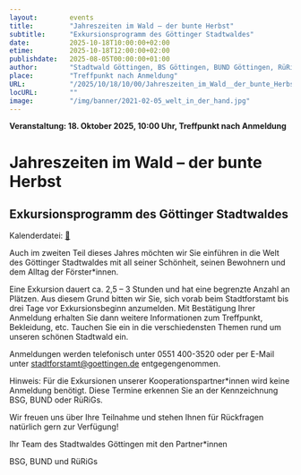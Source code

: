 ```yaml
---
layout:        events
title:         "Jahreszeiten im Wald – der bunte Herbst"
subtitle:      "Exkursionsprogramm des Göttinger Stadtwaldes"
date:          2025-10-18T10:00:00+02:00
etime:         2025-10-18T12:00:00+02:00
publishdate:   2025-08-05T00:00:00+01:00
author:        "Stadtwald Göttingen, BS Göttingen, BUND Göttingen, RüRiG"
place:         "Treffpunkt nach Anmeldung"
URL:           "/2025/10/18/10/00/Jahreszeiten_im_Wald__der_bunte_Herbst"
locURL:        ""
image:         "/img/banner/2021-02-05_welt_in_der_hand.jpg"
---
```


**Veranstaltung: 18. Oktober 2025, 10:00 Uhr, Treffpunkt nach Anmeldung**

Jahreszeiten im Wald – der bunte Herbst
===========

Exkursionsprogramm des Göttinger Stadtwaldes
-----------


Kalenderdatei: [📆](/ics/2025-10-18_10-00_jahreszeiten_im_wald__der_bunte_herbst.ics)


Auch im zweiten Teil dieses Jahres möchten wir Sie einführen in die Welt des
Göttinger Stadtwaldes mit all seiner Schönheit, seinen Bewohnern und dem
Alltag der Förster*innen.

Eine Exkursion dauert ca. 2,5 – 3 Stunden und hat eine begrenzte Anzahl an
Plätzen. Aus diesem Grund bitten wir Sie, sich vorab beim Stadtforstamt bis drei
Tage vor Exkursionsbeginn anzumelden. Mit Bestätigung Ihrer Anmeldung
erhalten Sie dann weitere Informationen zum Treffpunkt, Bekleidung, etc.
Tauchen Sie ein in die verschiedensten Themen rund um unseren schönen
Stadtwald ein. 

Anmeldungen werden telefonisch unter 0551 400-3520 oder per
E-Mail unter 
stadtforstamt@goettingen.de 
entgegengenommen.

Hinweis: Für die Exkursionen unserer Kooperationspartner*innen wird keine
Anmeldung benötigt. Diese Termine erkennen Sie an der Kennzeichnung BSG,
BUND oder RüRiGs.

Wir freuen uns über Ihre Teilnahme und stehen Ihnen für Rückfragen natürlich
gern zur Verfügung!

Ihr Team des Stadtwaldes Göttingen mit den Partner*innen

BSG, BUND und RüRiGs

